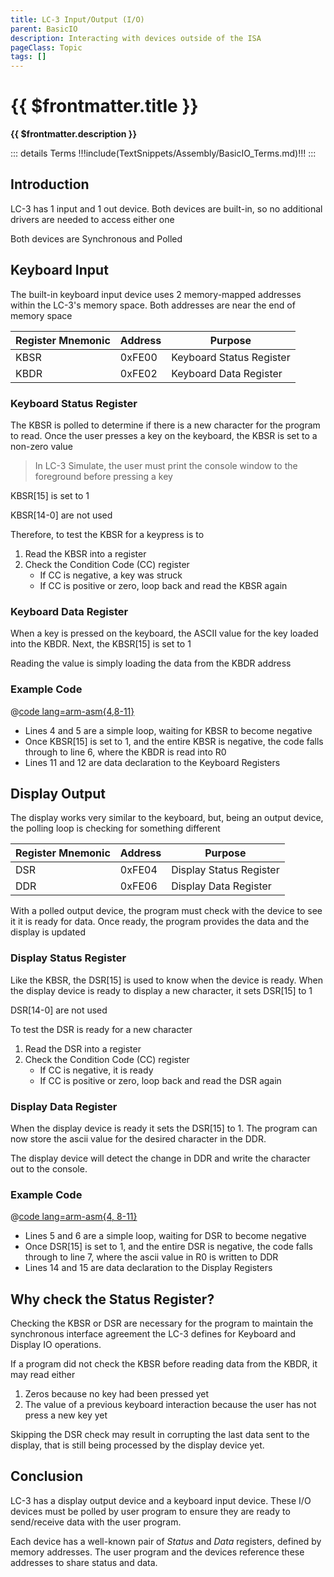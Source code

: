 ```yaml
---
title: LC-3 Input/Output (I/O)
parent: BasicIO
description: Interacting with devices outside of the ISA
pageClass: Topic
tags: []
---
```


# {{ $frontmatter.title }}
**{{ $frontmatter.description }}**

<KeyConcepts :ConceptArray= "[
{
  Concept:'LC-3 has a Keyboard and Display device',
  Details:'The keyboard allows a user to enter data into a user program. The display can show user prompts or resulting data'
},
{
  Concept:'LC-3 devices are Synchronous and Polled',
  Details:'When a user program interacts with a device, it must stop doing anything else, and wait for the device to be available. The user program can send or receive data, then continue executing other instructions'
}
]" />

::: details Terms
!!!include(TextSnippets/Assembly/BasicIO_Terms.md)!!!
:::

## Introduction

LC-3 has 1 input and 1 out device. Both devices are built-in, so no additional drivers are needed to access either one

Both devices are Synchronous and Polled 

## Keyboard Input
The built-in keyboard input device uses 2 memory-mapped addresses within the LC-3's memory space. Both addresses are near the end of memory space

| Register Mnemonic | Address | Purpose |
|-|-|-|
| KBSR | 0xFE00 | Keyboard Status Register |
| KBDR | 0xFE02 | Keyboard Data Register |

<QuestionTF question="These Registers are shared by all programs running in Simulate" answer='true' rightAnswerFeedback="These registers are two memory address, and as such, and accessible by all programs" wrongAnswerFeedback=""/> 

### Keyboard Status Register
The KBSR is polled to determine if there is a new character for the program to read. Once the user presses a key on the keyboard, the KBSR is set to a non-zero value

> In LC-3 Simulate, the user must print the console window to the foreground before pressing a key

KBSR[15] is set to 1

KBSR[14-0] are not used

Therefore, to test the KBSR for a keypress is to 
1. Read the KBSR into a register
1. Check the Condition Code (CC) register
    - If CC is negative, a key was struck
    - If CC is positive or zero, loop back and read the KBSR again

<QuestionMC question="Why do you think only KBSR[15] is used rather that other bits?" answer='B' AChoice="It is easy to remember" BChoice="A '1' in bit 15 makes the whole value negative" CChoice="The other bits are already used by Simulate" DChoice="Bits 14 - 0 contain the data" rightAnswerFeedback="The user program will check for the CC register to be set to N to indicate a key was pressed. It does not matter how the other bits are set, the whole memory location is negative when bit 15 is 1" wrongAnswerFeedback=""/>

### Keyboard Data Register
When a key is pressed on the keyboard, the ASCII value for the key loaded into the KBDR. Next, the KBSR[15] is set to 1

Reading the value is simply loading the data from the KBDR address

### Example Code

@[code lang=arm-asm{4,8-11}](.vuepress/public/examples/Assembly/BasicIO/getChar.asm)

- Lines 4 and 5 are a simple loop, waiting for KBSR to become negative
- Once KBSR[15] is set to 1, and the entire KBSR is negative, the code falls through to line 6, where the KBDR is read into R0
- Lines 11 and 12 are data declaration to the Keyboard Registers

## Display Output
The display works very similar to the keyboard, but, being an output device, the polling loop is checking for something different

| Register Mnemonic | Address | Purpose |
|-|-|-|
| DSR | 0xFE04 | Display Status Register |
| DDR | 0xFE06 | Display Data Register |

With a polled output device, the program must check with the device to see it it is ready for data. Once ready, the program provides the data and the display is updated

### Display Status Register
Like the KBSR, the DSR[15] is used to know when the device is ready. When the display device is ready to display a new character, it sets DSR[15] to 1

DSR[14-0] are not used

To test the DSR is ready for a new character
1. Read the DSR into a register
1. Check the Condition Code (CC) register
    - If CC is negative, it is ready
    - If CC is positive or zero, loop back and read the DSR again

### Display Data Register
When the display device is ready it sets the DSR[15] to 1. The program can now store the ascii value for the desired character in the DDR.

The display device will detect the change in DDR and write the character out to the console.

### Example Code

@[code lang=arm-asm{4, 8-11}](.vuepress/public/examples/Assembly/BasicIO/setChar.asm)

- Lines 5 and 6 are a simple loop, waiting for DSR to become negative
- Once DSR[15] is set to 1, and the entire DSR is negative, the code falls through to line 7, where the ascii value in R0 is written to DDR
- Lines 14 and 15 are data declaration to the Display Registers

## Why check the Status Register?
Checking the KBSR or DSR are necessary for the program to maintain the synchronous interface agreement the LC-3 defines for Keyboard and Display IO operations.

If a program did not check the KBSR before reading data from the KBDR, it may read either
1. Zeros because no key had been pressed yet
1. The value of a previous keyboard interaction because the user has not press a new key yet

Skipping the DSR check may result in corrupting the last data sent to the display, that is still being processed by the display device yet.

<QuestionTF question="I vow to always (in this class anyway) check the Keyboard and Display status register before accessing their data register" answer='true' rightAnswerFeedback="Excellent. That's one less thing to check when coding and debugging" wrongAnswerFeedback="Oh? Maybe re-read the previous paragraph and try again"/> 

## Conclusion

LC-3 has a display output device and a keyboard input device. These I/O devices must be polled by user program to ensure they are ready to send/receive data with the user program.

Each device has a well-known pair of *Status* and *Data* registers, defined by memory addresses. The user program and the devices reference these addresses to share status and data.